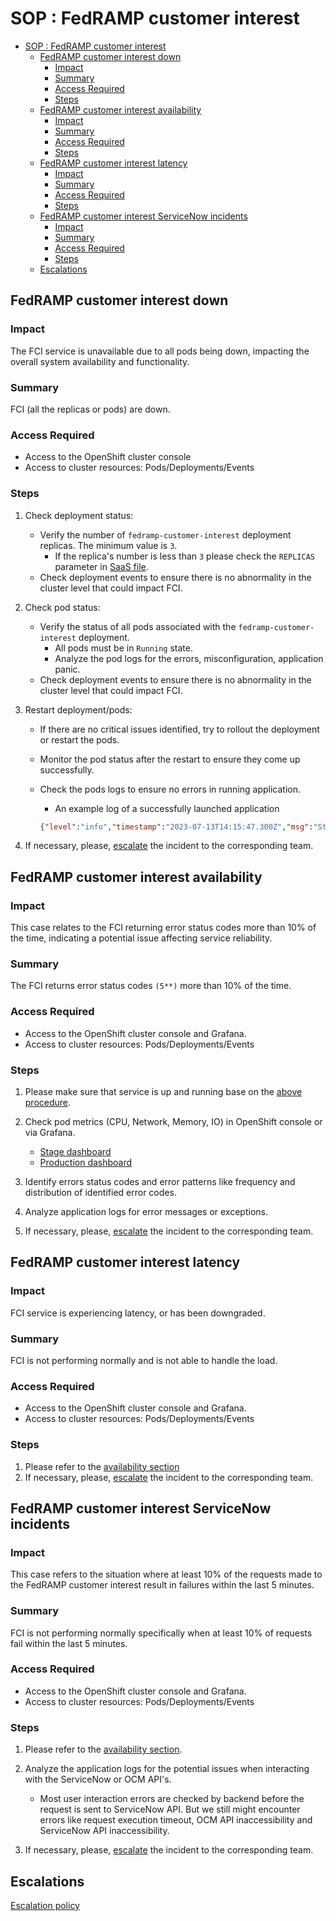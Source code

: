 # SOP : FedRAMP customer interest

- [SOP : FedRAMP customer interest](#sop--fedramp-customer-interest)
  - [FedRAMP customer interest down](#fedramp-customer-interest-down)
    - [Impact](#impact)
    - [Summary](#summary)
    - [Access Required](#access-required)
    - [Steps](#steps)
  - [FedRAMP customer interest availability](#fedramp-customer-interest-availability)
    - [Impact](#impact-1)
    - [Summary](#summary-1)
    - [Access Required](#access-required-1)
    - [Steps](#steps-1)
  - [FedRAMP customer interest latency](#fedramp-customer-interest-latency)
    - [Impact](#impact-2)
    - [Summary](#summary-2)
    - [Access Required](#access-required-2)
    - [Steps](#steps-2)
  - [FedRAMP customer interest ServiceNow incidents](#fedramp-customer-interest-servicenow-incidents)
    - [Impact](#impact-3)
    - [Summary](#summary-3)
    - [Access Required](#access-required-3)
    - [Steps](#steps-3)
  - [Escalations](#escalations)

## FedRAMP customer interest down

### Impact

The FCI service is unavailable due to all pods being down, impacting the overall system availability and functionality.

### Summary

FCI (all the replicas or pods) are down.

### Access Required

- Access to the OpenShift cluster console
- Access to cluster resources: Pods/Deployments/Events

### Steps

1. Check deployment status:
   - Verify the number of `fedramp-customer-interest` deployment replicas. The minimum value is `3`.
     - If the replica's number is less than `3` please check the `REPLICAS` parameter in [SaaS file][saas].
   - Check deployment events to ensure there is no abnormality in the cluster level that could impact FCI.

2. Check pod status:

   - Verify the status of all pods associated with the `fedramp-customer-interest` deployment.
     - All pods must be in `Running` state.
     - Analyze the pod logs for the errors, misconfiguration, application panic.
   - Check deployment events to ensure there is no abnormality in the cluster level that could impact FCI.

3. Restart deployment/pods:

   - If there are no critical issues identified, try to rollout the deployment or restart the pods.
   - Monitor the pod status after the restart to ensure they come up successfully.
   - Check the pods logs to ensure no errors in running application.
     - An example log of a successfully launched application

     ```json
     {"level":"info","timestamp":"2023-07-13T14:15:47.300Z","msg":"Starting server on port :3000"}
     ```

4. If necessary, please, [escalate](#escalations) the incident to the corresponding team.

## FedRAMP customer interest availability

### Impact

This case relates to the FCI returning error status codes more than 10% of the time, indicating a potential issue affecting service reliability.

### Summary

The FCI returns error status codes `(5**)` more than 10% of the time.

### Access Required

- Access to the OpenShift cluster console and Grafana.
- Access to cluster resources: Pods/Deployments/Events

### Steps

1. Please make sure that service is up and running base on the [above procedure](#steps).

2. Check pod metrics (CPU, Network, Memory, IO) in OpenShift console or via Grafana.

   - [Stage dashboard](https://grafana.stage.devshift.net/goto/2TUT81C4z?orgId=1)
   - [Production dashboard](https://TODO)

3. Identify errors status codes and error patterns like frequency and distribution of identified error codes.

4. Analyze application logs for error messages or exceptions.

5. If necessary, please, [escalate](#escalations) the incident to the corresponding team.

## FedRAMP customer interest latency

### Impact

FCI service is experiencing latency, or has been downgraded.

### Summary

FCI is not performing normally and is not able to handle the load.

### Access Required

- Access to the OpenShift cluster console and Grafana.
- Access to cluster resources: Pods/Deployments/Events

### Steps

1. Please refer to the [availability section](#fedramp-customer-interest-availability)
2. If necessary, please, [escalate](#escalations) the incident to the corresponding team.

## FedRAMP customer interest ServiceNow incidents

### Impact

This case refers to the situation where at least 10% of the requests made to the FedRAMP customer interest result in failures within the last 5 minutes.

### Summary

FCI is not performing normally specifically when at least 10% of requests fail within the last 5 minutes.

### Access Required

- Access to the OpenShift cluster console and Grafana.
- Access to cluster resources: Pods/Deployments/Events

### Steps

1. Please refer to the [availability section](#fedramp-customer-interest-availability).
2. Analyze the application logs for the potential issues when interacting with the ServiceNow or OCM API's.

   - Most user interaction errors are checked by backend before the request is sent to ServiceNow API.
But we still might encounter errors like request execution timeout, OCM API inaccessibility and ServiceNow API inaccessibility.
3. If necessary, please, [escalate](#escalations) the incident to the corresponding team.

## Escalations

[Escalation policy](https://visual-app-interface.devshift.net/services#/services/insights/fedramp-customer-interest/app.yml)

[saas]: https://gitlab.cee.redhat.com/service/app-interface/-/blob/master/data/services/insights/fedramp-customer-interest/deploy.yml
